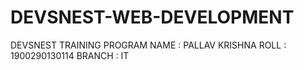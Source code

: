 # DEVSNEST-WEB-DEVELOPMENT
DEVSNEST TRAINING PROGRAM 
NAME : PALLAV KRISHNA
ROLL : 1900290130114
BRANCH : IT
